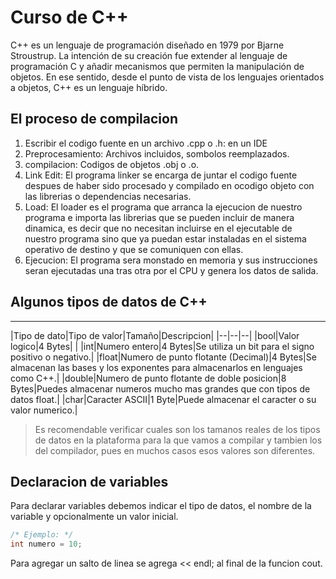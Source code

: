 # **Curso de C++**
C++ es un lenguaje de programación diseñado en 1979 por Bjarne Stroustrup. La intención de su creación fue extender al lenguaje de programación C y añadir mecanismos que permiten la manipulación de objetos. En ese sentido, desde el punto de vista de los lenguajes orientados a objetos, C++ es un lenguaje híbrido.

## **El proceso de compilacion**
1. Escribir el codigo fuente en un archivo .cpp o .h: en un IDE
2. Preprocesamiento: Archivos incluidos, sombolos reemplazados.
3. compilacion: Codigos de objetos .obj o .o.
4. Link Edit: El programa linker se encarga de juntar el codigo fuente despues de haber sido procesado y compilado en ocodigo objeto con las librerias o dependencias necesarias.
5. Load: El loader es el programa que arranca la ejecucion de nuestro programa e importa las librerias que se pueden incluir de manera dinamica, es decir que no necesitan incluirse en el ejecutable de nuestro programa sino que ya puedan estar instaladas en el sistema operativo de destino y que se comuniquen con ellas.
6. Ejecucion: El programa sera monstado en memoria y sus instrucciones seran ejecutadas una tras otra por el CPU y genera los datos de salida.

## **Algunos tipos de datos de C++**
--------------
|Tipo de dato|Tipo de valor|Tamaño|Descripcion|
|--|--|--|
|bool|Valor logico|4 Bytes| |
|int|Numero entero|4 Bytes|Se utiliza un bit para el signo positivo o negativo.|
|float|Numero de punto flotante (Decimal)|4 Bytes|Se almacenan las bases y los exponentes para almacenarlos en lenguajes como C++.|
|double|Numero de punto flotante de doble posicion|8 Bytes|Puedes almacenar numeros mucho mas grandes que con tipos de datos float.|
|char|Caracter ASCII|1 Byte|Puede almacenar el caracter o su valor numerico.|

> Es recomendable verificar cuales son los tamanos reales de los tipos de datos en la plataforma para la que vamos a compilar y tambien los del compilador, pues en muchos casos esos valores son diferentes.

## **Declaracion de variables**
Para declarar variables debemos indicar el tipo de datos, el nombre de la variable y opcionalmente un valor inicial.

~~~c++
/* Ejemplo: */
int numero = 10;
~~~

Para agregar un salto de linea se agrega << endl; al final de la funcion cout.